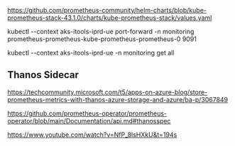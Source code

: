 https://github.com/prometheus-community/helm-charts/blob/kube-prometheus-stack-43.1.0/charts/kube-prometheus-stack/values.yaml

kubectl --context  aks-itools-iprd-ue port-forward -n monitoring prometheus-prometheus-kube-prometheus-prometheus-0 9091

kubectl --context aks-itools-iprd-ue  -n monitoring get all

## Thanos Sidecar

https://techcommunity.microsoft.com/t5/apps-on-azure-blog/store-prometheus-metrics-with-thanos-azure-storage-and-azure/ba-p/3067849

https://github.com/prometheus-operator/prometheus-operator/blob/main/Documentation/api.md#thanosspec

https://www.youtube.com/watch?v=NfP_8lsHXkU&t=194s